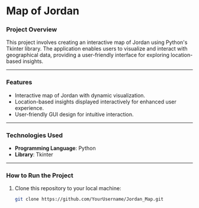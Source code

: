 # Map of Jordan  

### **Project Overview**  
This project involves creating an interactive map of Jordan using Python's Tkinter library. The application enables users to visualize and interact with geographical data, providing a user-friendly interface for exploring location-based insights.  

---

### **Features**  
- Interactive map of Jordan with dynamic visualization.  
- Location-based insights displayed interactively for enhanced user experience.  
- User-friendly GUI design for intuitive interaction.  

---

### **Technologies Used**  
- **Programming Language**: Python  
- **Library**: Tkinter  

---

### **How to Run the Project**  
1. Clone this repository to your local machine:  
   ```bash
   git clone https://github.com/YourUsername/Jordan_Map.git
